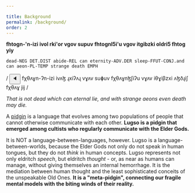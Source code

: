 ```yaml
---

title: Background
permalink: /background/
order: 2
---
```


**fhtogn-'n-izi ivol rki'or vgov supuv fhtognl5i'u vgov itgibzki oldri5 fhtog yiy**

`dead-NEG DET.DIST abide-REL can eternity-ADV.DER sleep-FFUT-CONJ.and can aeon-PL-TEMP strange death EMPH`

/<span class='spoken'> <button class='speak' type='button' data-ipa='fχθʌɣn-ʔn-izi ivʌɮ ɻxiʔʌɻ vɣʌv suɸuv fχθʌɣnɮʃiʔu vɣʌv iθɣiβzxi ʌɮðɻiʃ fχθʌɣ jij'>🔈</button> <span class='ipa'>fχθʌɣn-ʔn-izi ivʌɮ ɻxiʔʌɻ vɣʌv suɸuv fχθʌɣnɮʃiʔu vɣʌv iθɣiβzxi ʌɮðɻiʃ fχθʌɣ jij</span> </span>/

_That is not dead which can eternal lie, and with strange aeons even death may die._

A [pidgin](https://en.wikipedia.org/wiki/Pidgin) is a language that evolves among two populations of people that cannot otherwise communicate with each other. **Lugso is a pidgin that emerged among cultists who regularly communicate with the Elder Gods.**

It is NOT a language-between-languages, however. Lugso is a language-between-worlds, because the Elder Gods not only do not speak in human tongues, but they do not _think_ in human concepts. Lugso represents not only eldritch _speech_, but eldritch _thought_ - or, as near as humans can manage, without giving themselves an internal hemorrhage. It is the mediation between human thought and the least sophisticated conceits of the unspeakable Old Ones. **It is a "meta-pidgin", connecting our fragile mental models with the biting winds of their reality.**
